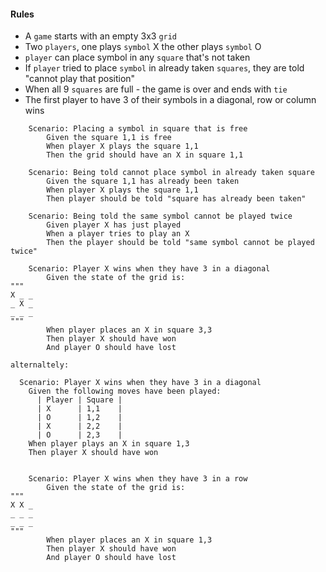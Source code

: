 #### Rules

 - A `game` starts with an empty 3x3 `grid`
 - Two `players`, one plays `symbol` X the other plays `symbol` O
 - `player` can place symbol in any `square` that's not taken
 - If `player` tried to place `symbol` in already taken `squares`, they are told "cannot play that position"
 - When all 9 `squares` are full - the game is over and ends with `tie`
 - The first player to have 3 of their symbols in a diagonal, row or column wins


```gherkin
    Scenario: Placing a symbol in square that is free
        Given the square 1,1 is free
        When player X plays the square 1,1
        Then the grid should have an X in square 1,1
      
    Scenario: Being told cannot place symbol in already taken square
        Given the square 1,1 has already been taken
        When player X plays the square 1,1
        Then player should be told "square has already been taken"
    
    Scenario: Being told the same symbol cannot be played twice
        Given player X has just played
        When a player tries to play an X
        Then the player should be told "same symbol cannot be played twice"
        
    Scenario: Player X wins when they have 3 in a diagonal
        Given the state of the grid is:
"""
X _ _
_ X _
_ _ _
""" 
        When player places an X in square 3,3
        Then player X should have won
        And player O should have lost
        
alternaltely:

  Scenario: Player X wins when they have 3 in a diagonal
    Given the following moves have been played:
      | Player | Square |
      | X      | 1,1    |
      | O      | 1,2    |
      | X      | 2,2    |
      | O      | 2,3    |
    When player plays an X in square 1,3
    Then player X should have won


    Scenario: Player X wins when they have 3 in a row
        Given the state of the grid is:
"""
X X _
_ _ _
_ _ _
""" 
        When player places an X in square 1,3
        Then player X should have won
        And player O should have lost    
```
